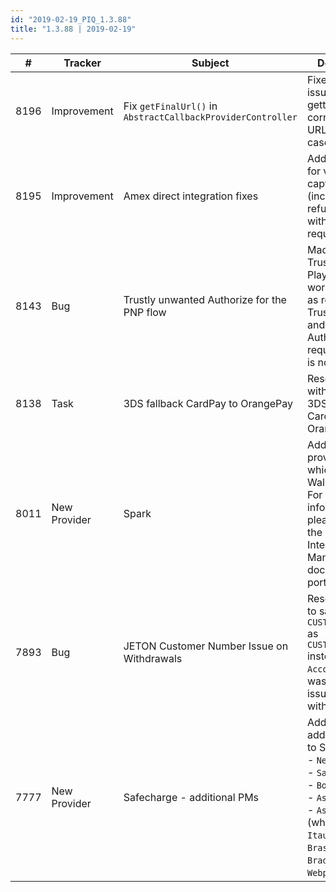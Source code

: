 ```yaml
--- 
id: "2019-02-19_PIQ_1.3.88"
title: "1.3.88 | 2019-02-19"
--- 
```



| #    | Tracker      | Subject                                                             | Description                                                                                                                                                                                                                                         |
|------|--------------|---------------------------------------------------------------------|-----------------------------------------------------------------------------------------------------------------------------------------------------------------------------------------------------------------------------------------------------|
| 8196 | Improvement  | Fix ```getFinalUrl()``` in ```AbstractCallbackProviderController``` | Fixed a slight issue when getting the correct redirect URL in some cases.                                                                                                                                                                           |
| 8195 | Improvement  | Amex direct integration fixes                                       | Added ```pspRefId``` for void and capture (including refund and withdrawal) requests.                                                                                                                                                               |
| 8143 | Bug          | Trustly unwanted Authorize for the PNP flow                         | Made TrustlyDeposits Play N Play work the same as regular TrustlyDeposits and removed a Authorize request which is not needed.                                                                                                                      |
| 8138 | Task         | 3DS fallback CardPay to OrangePay                                   | Resolved issues with 3DS to 3DS fallback for CardPay to OrangePay.                                                                                                                                                                                  |
| 8011 | New Provider | Spark                                                               | Added new provider Spark which is a E-Wallet solution. For more information please check the Provider Integration Manuals in the documentation portal.                                                                                              |
| 7893 | Bug          | JETON Customer Number Issue on Withdrawals                          | Resolved issue to save ```CUSTOMER_NUMBER``` as ```CUSTOMER_NUMBER``` instead of ```Account``` as this was causing issues with withdrawals.                                                                                                         |
| 7777 | New Provider | Safecharge - additional PMs                                         | Added additional PM:s to Safecharge:<br/> - ```Neosurf```<br/> - ```Safetypay```<br/> - ```Boleto```<br/> - ```AstropayCard``` <br/>  - ```Astropay TEF``` (which includes ```Itau```, ```Banco do Brasil```, ```Bradesco``` and ```Webpay```) |
